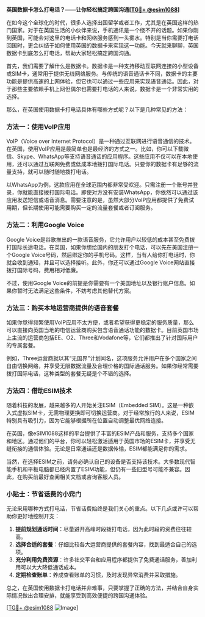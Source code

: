 **英国数据卡怎么打电话？——让你轻松搞定跨国沟通[[TG💪+ @esim1088](https://t.me/s/esim1088)]**

在如今这个全球化的时代，很多人选择出国留学或者工作，尤其是在英国这样的热门国家。对于在英国生活的小伙伴来说，手机通讯是一个绕不开的话题。如果你刚到英国，可能会对这里的电话卡和网络服务感到一头雾水。特别是当你需要打电话回国时，更会纠结于如何使用英国的数据卡来实现这一功能。今天就来聊聊，英国数据卡到底怎么打电话，帮助大家轻松搞定跨国沟通。

首先，我们需要了解什么是数据卡。数据卡是一种支持移动互联网连接的小型设备或SIM卡，通常用于提供无线网络服务。与传统的语音通话卡不同，数据卡的主要功能是提供高速的上网体验，但它也可以通过一些应用来实现语音通话。因此，对于那些主要依赖手机上网但偶尔也需要打电话的人来说，数据卡是一个非常实用的选择。

那么，在英国使用数据卡打电话具体有哪些方式呢？以下是几种常见的方法：

### 方法一：使用VoIP应用

VoIP（Voice over Internet Protocol）是一种通过互联网进行语音通信的技术。在英国，使用VoIP应用是最简单也是最经济的方式之一。比如，你可以下载微信、Skype、WhatsApp等支持语音通话的应用程序。这些应用不仅可以在本地使用，还可以通过互联网免费或低成本地拨打国际电话。只要你的数据卡有足够的流量支持，就可以随时随地拨打电话。

以WhatsApp为例，这款应用在全球范围内都非常受欢迎。只需注册一个账号并登录，你就能直接拨打国际电话。即使对方没有安装WhatsApp，你依然可以通过该应用发送短信或语音消息。需要注意的是，虽然大部分VoIP应用都提供了免费试用期，但长期使用可能需要购买一定的流量套餐或者订阅服务。

### 方法二：利用Google Voice

Google Voice是谷歌推出的一款语音服务，它允许用户以较低的成本甚至免费拨打国际长途电话。在英国，如果你想给国内的朋友打个电话，可以先在美国注册一个Google Voice号码，然后绑定你的手机号码。这样，当有人给你打电话时，你就会收到通知，并且可以选择接听。此外，你还可以通过Google Voice网站直接拨打国际号码，费用相对低廉。

不过，使用Google Voice的前提是你需要有一个美国地址以及银行账户信息。如果你暂时无法满足这些条件，不妨考虑其他替代方案。

### 方法三：购买本地运营商提供的语音套餐

如果你觉得频繁使用VoIP应用不太方便，或者希望获得更稳定的服务质量，那么可以直接向英国当地的电信运营商购买包含语音通话功能的数据卡。目前英国市场上主流的运营商包括EE、O2、Three和Vodafone等，它们都推出了针对国际用户的专属套餐。

例如，Three运营商就以其“无国界”计划闻名，这项服务允许用户在多个国家之间自由切换网络，并享受无限数据流量及合理价格的国际通话服务。如果你经常需要拨打国际电话，这种类型的套餐无疑是个不错的选择。

### 方法四：借助ESIM技术

随着科技的发展，越来越多的人开始关注ESIM（Embedded SIM）。这是一种嵌入式虚拟SIM卡，无需物理更换即可切换运营商。对于经常旅行的人来说，ESIM特别具有吸引力，因为它能够根据所在位置自动调整最优网络连接。

在英国，像eSIM1088这样的平台提供了丰富的ESIM产品和服务，支持多个国家和地区。通过他们的平台，你可以轻松激活适用于英国市场的ESIM卡，并享受无缝衔接的通信体验。无论是日常通话还是数据传输，ESIM都能满足你的需求。

当然，在选择ESIM之前，请务必确认自己的设备是否支持该技术。大多数现代智能手机和平板电脑都已经内置了ESIM功能，但仍有一些旧型号可能不兼容。因此，在购买前最好查阅相关文档或咨询客服人员。

### 小贴士：节省话费的小窍门

无论采用哪种方式打电话，节省话费始终是我们关心的重点。以下几点或许可以帮助你更好地控制开支：

1. **提前规划通话时间**：尽量避开高峰时段拨打电话，因为此时段的资费往往较高。
2. **选择合适的套餐**：仔细比较各大运营商提供的套餐内容，找到最适合自己的选项。
3. **充分利用免费资源**：许多社交平台和应用程序都提供了免费通话服务，善加利用可以大大降低通话成本。
4. **定期检查账单**：养成查看账单的习惯，及时发现异常消费并采取措施。

总之，在英国使用数据卡打电话并非难事，只要掌握了正确的方法，并结合自身实际情况做出合理安排，就能享受到高效便捷的跨国沟通体验。

[[TG💪+ @esim1088](https://t.me/s/esim1088) ![Image](https://i.postimg.cc/4NQfJmqS/Snipaste-2025-05-13-00-14-12.png)]